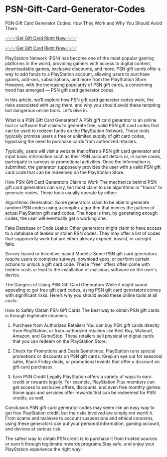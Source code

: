 # PSN-Gift-Card-Generator-Codes
PSN Gift Card Generator Codes: How They Work and Why You Should Avoid Them

[✅✅✅Get Gift Card Right Now✅✅✅](https://trusted.xebecreward.com/new%203/xyz.html)


[✅✅✅Get Gift Card Right Now✅✅✅](https://trusted.xebecreward.com/new%203/xyz.html)

PlayStation Network (PSN) has become one of the most popular gaming platforms in the world, providing gamers with access to digital content, downloadable games, exclusive discounts, and more. PSN gift cards offer a way to add funds to a PlayStation account, allowing users to purchase games, add-ons, subscriptions, and more from the PlayStation Store. However, with the increasing popularity of PSN gift cards, a concerning trend has emerged — PSN gift card generator codes.

In this article, we’ll explore how PSN gift card generator codes work, the risks associated with using them, and why you should avoid these tempting but dangerous online tools. Let’s dive in.

What is a PSN Gift Card Generator?
A PSN gift card generator is an online tool or software that claims to generate free, valid PSN gift card codes that can be used to redeem funds on the PlayStation Network. These tools typically promise users a free or unlimited supply of gift card codes, bypassing the need to purchase cards from authorized retailers.

Typically, users will visit a website that offers a PSN gift card generator and input basic information such as their PSN account details or, in some cases, participate in surveys or promotional activities. Once the information is submitted, the generator supposedly provides the user with a valid PSN gift card code that can be redeemed on the PlayStation Store.

How PSN Gift Card Generators Claim to Work
The mechanics behind PSN gift card generators can vary, but most claim to use algorithms or “hacks” to generate codes. These tools usually operate by either:

Algorithmic Generation: Some generators claim to be able to generate random PSN codes using a complex algorithm that mimics the pattern of actual PlayStation gift card codes. The hope is that, by generating enough codes, the user will eventually get a working one.

Fake Database or Code Leaks: Other generators might claim to have access to a database of leaked or stolen PSN codes. They may offer a list of codes that supposedly work but are either already expired, invalid, or outright fake.

Survey-based or Incentive-based Models: Some PSN gift card generators require users to complete surveys, download apps, or perform certain actions to unlock a gift card code. These “free” offers often come with hidden costs or lead to the installation of malicious software on the user's device.

The Dangers of Using PSN Gift Card Generators
While it might sound appealing to get free gift card codes, using PSN gift card generators comes with significant risks. Here’s why you should avoid these online tools at all costs:

How to Safely Obtain PSN Gift Cards
The best way to obtain PSN gift cards is through legitimate channels.
1. Purchase from Authorized Retailers
You can buy PSN gift cards directly from PlayStation, or from authorized retailers like Best Buy, Walmart, Amazon, and GameStop. These retailers sell physical or digital cards that you can redeem on the PlayStation Store.

2. Check for Promotions and Deals
Sometimes, PlayStation runs special promotions or discounts on PSN gift cards. Keep an eye out for seasonal sales, Black Friday deals, or promotional events that offer a discount on gift card purchases.

3. Earn PSN Credit Legally
PlayStation offers a variety of ways to earn credit or rewards legally. For example, PlayStation Plus members can get access to exclusive offers, discounts, and even free monthly games. Some apps and services offer rewards that can be redeemed for PSN credits, as well.

Conclusion
PSN gift card generator codes may seem like an easy way to get free PlayStation credit, but the risks involved are simply not worth it. From scams and malware to account suspensions and ethical concerns, using these generators can put your personal information, gaming account, and devices at serious risk.

The safest way to obtain PSN credit is to purchase it from trusted sources or earn it through legitimate rewards programs.Stay safe, and enjoy your PlayStation experience the right way!
